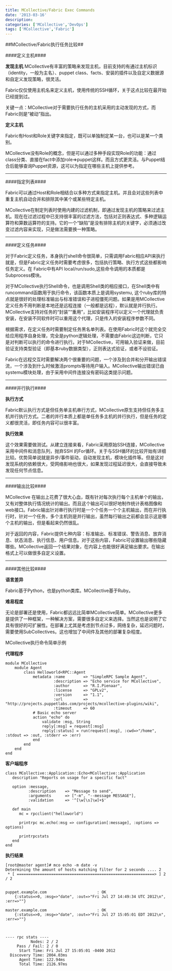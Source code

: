 ```yaml
---
title: MCollective/Fabric Exec Commands
date: '2013-03-16'
description:
categories: ['MCollective','DevOps']
tags: ['MCollective','Fabric']
---
```


##MCollective/Fabric执行任务比较##

####定义主机####

<strong>发现主机</strong>
MCollective有丰富的策略来发现主机，目前支持的有通过主机标识（identity，一般为主名）、puppet class、facts、安装的插件以及自定义数据源和自定义发现策略，很灵活。

Fabric仅仅使用主机名来定义主机，使用传统的SSH循环，关于这点比较在最开始已经提到过。

关键一点：MCollective对于需要执行任务的主机采用的主动发现的方式，而Fabric则是“被动”指出。

<strong>定义主机</strong>

Fabric有Host和Role关键字来指定，既可以单独制定某一台，也可以是某一个类别。

MCollective没有Role的概念，但是可以通过多种手段实现Role的功能：通过class分类、直接在fact中添加role=>puppet这样。而且方式更灵活。与Puppet结合后能够查询Puppet资源，这可以为指定在哪些主机上提供参考。

***

####指定列表####

Fabric可以通过Host和Role相结合以多种方式来指定主机。并且会对这些列表中重复主机自动合并和排除其中某个或某些特定主机。

MCollective在制定列表时使用内建的过滤机制，即通过发现主机的策略来过滤主机。现在在过滤过程中已支持很丰富的过滤方法，包括对正则表达式、多种逻辑运算符和算数运算符的支持。它的一个“缺陷”是没有排除主机的关键字，必须通过改变过滤内容来实现，只是做法需要换一种策略。

***

####定义任务####

对于Fabric定义任务，本身执行shell命令很简单，只需调用Fabric相应API来执行就是，但是Fabric定义任务时需要考虑很多，包括执行策略、执行方式这些都影响任务定义。在 Fabric中有API local/run/sudo,这些命令调用的本质都是Subprocess模块。

对于MCollective执行Shell命令，也是调用Shell类的相应接口，在Shell类中有runcommand函数用于执行命令，该函数本质上是调用systemu, 这个ruby库的特点就是很好的处理标准输出与标准错误和子进程僵死问题。如果是用MCollective定义任务不用判断是本地还是远程连接（一般都是远程），默认就是并行执行。MCollective支持对任务的“封装”“重用”，比如安装程序可以定义一个代理就负责安装，在安装不同软件时可以重用这个代理，只是传入的安装程序参数不同。

根据需求，在定义任务时需要制定任务黑名单列表。在使用Fabric时这个就完全交给应用程序自身处理，完全是python逻辑处理，不需要由Fabric这边判断，它只是对判断可以执行的命令进行执行。对于MCollective，可用输入验证来做，目前验证支持类型验证（即基本ruby数据类型），正则表达式验证，或者不设验证。

Fabric在远程交互时需要解决两个很重要的问题，一个涉及到合并和分开输出错误流，一个涉及到什么时候激活prompts等待用户输入。MCollective输出错误已由systemu模块处理，由于采用中间件连接没有密码这类提示问题。

***

####并行执行####

<strong>执行方式</strong>

Fabric默认执行方式是但任务单主机串行方式，MCollective原生支持但任务多主机并行执行方式。二者的并行本质上都是单任务多主机的并行执行，但是任务的定义都很灵活，即任务内容可以很丰富。

<strong>执行效果</strong>

这个效果需要做测试。从建立连接来看，Fabric采用原始SSH连接，MCollective采用中间件和消息队列，抛弃SSH 的For循环。关于与SSH循环的比较开始有详细比较。优势简单说就是异步/事件驱动，自动发现主机，模块化插件等。但是这对发现系统的依赖很大，受网络影响也很大，如果发现过程延迟很大，会直接导致未发现任何节点信息。

***

####输出比较####

MCollective 在输出上花费了很大心血，既有针对每次执行每个主机单个的输出，又有对整体执行情况统计的输出。而且这个输出可以很好地制作统计表格图像和web接口。Fabric输出针对串行执行时是一个个任务一个个主机输出，而在并行执行时，针对一个任务，多个主机则是并行输出，虽然每行输出之前都会显示这是哪个主机的输出，但是看起来仍然很乱。

对于返回的内容，Fabric提供七种内容：标准输出、标准错误、警告消息、放弃消息、状态消息、执行信息、用户信息。对于这些内容，Fabric可设置输出哪些隐藏哪些。MCollective返回一个结果对象，在内容上也能很好满足输出要求。在输出格式上可以做很多自定义设置。

***

####其他比较####

<strong>语言差异</strong>
    
Fabric基于Python，也是python类库。MCollective基于Ruby。

<strong>难易程度</strong>
    
无论是部署还是使用，Fabric都远远比简单MCollective简单。MCollective更多是提供了一种框架，一种解决方案，需要很多自定义来选择。当然这也是说明了它具有很好的可扩展性。在部署上尤其是考虑到节点过多，网络复杂，延迟问题时，需要使用SubCollectives。这也增加了中间件及其他的部署复杂程度。

MCollective执行命令简单示例

<strong>代理程序</strong>

    module MCollective
        module Agent
            class Helloworld<RPC::Agent
                metadata :name        => "SimpleRPC Sample Agent",
                         :description => "Echo service for MCollective",
                         :author      => "R.I.Pienaar",
                         :license     => "GPLv2",
                         :version     => "1.1",
                         :url         => "http://projects.puppetlabs.com/projects/mcollective-plugins/wiki",
                         :timeout     => 60
                # Basic echo server
                action "echo" do
                    validate :msg, String
                    reply[:msg] = request[:msg]
                    reply[:status] = run(request[:msg], :cwd=>"/home", :stdout => :out, :stderr => :err)
                end
            end
        end
    end

<strong>客户端程序</strong>

    class MCollective::Application::Echo<MCollective::Application
       description "Reports on usage for a specific fact"

       option :message,
              :description    => "Message to send",
              :arguments      => ["-m", "--message MESSAGE"],
              :validation     => '^[\w[\s]\w]+$'

       def main
          mc = rpcclient("helloworld")

          printrpc mc.echo(:msg => configuration[:message], :options => options)

          printrpcstats
       end
    end

<strong>执行结果</strong>

    [root@master agent]# mco echo -m date -v
    Determining the amount of hosts matching filter for 2 seconds .... 2
     * [ ============================================================> ] 2 / 2


    puppet.example.com                      : OK
        {:status=>0, :msg=>"date", :out=>"Fri Jul 27 14:49:34 UTC 2012\n", :err=>""}

    master.example.com                      : OK
        {:status=>0, :msg=>"date", :out=>"Fri Jul 27 15:05:01 EDT 2012\n", :err=>""}



    ---- rpc stats ----
               Nodes: 2 / 2
         Pass / Fail: 2 / 0
          Start Time: Fri Jul 27 15:05:01 -0400 2012
      Discovery Time: 2004.03ms
          Agent Time: 122.94ms
          Total Time: 2126.97ms

